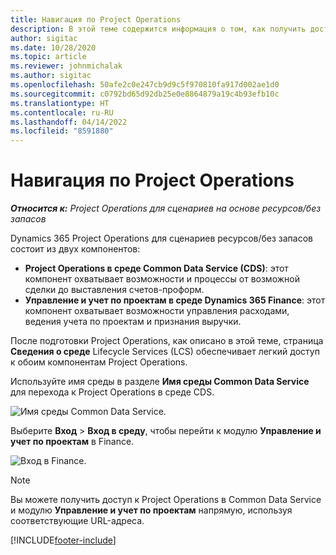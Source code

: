 ```yaml
---
title: Навигация по Project Operations
description: В этой теме содержится информация о том, как получить доступ к Project Operations из Lifecycle Services.
author: sigitac
ms.date: 10/28/2020
ms.topic: article
ms.reviewer: johnmichalak
ms.author: sigitac
ms.openlocfilehash: 50afe2c0e247cb9d9c5f970810fa917d002ae1d0
ms.sourcegitcommit: c0792bd65d92db25e0e8864879a19c4b93efb10c
ms.translationtype: HT
ms.contentlocale: ru-RU
ms.lasthandoff: 04/14/2022
ms.locfileid: "8591880"
---
```

# <a name="navigate-project-operations"></a>Навигация по Project Operations

_**Относится к:** Project Operations для сценариев на основе ресурсов/без запасов_



Dynamics 365 Project Operations для сценариев ресурсов/без запасов состоит из двух компонентов: 

 - **Project Operations в среде Common Data Service (CDS)**: этот компонент охватывает возможности и процессы от возможной сделки до выставления счетов-проформ. 
 - **Управление и учет по проектам в среде Dynamics 365 Finance**: этот компонент охватывает возможности управления расходами, ведения учета по проектам и признания выручки. 

После подготовки Project Operations, как описано в этой теме, страница **Сведения о среде** Lifecycle Services (LCS) обеспечивает легкий доступ к обоим компонентам Project Operations.  

Используйте имя среды в разделе **Имя среды Common Data Service** для перехода к Project Operations в среде CDS. 

  ![Имя среды Common Data Service.](./media/environment-name.PNG)

Выберите **Вход** > **Вход в среду**, чтобы перейти к модулю **Управление и учет по проектам** в Finance.  

   ![Вход в Finance.](./media/environment-login.PNG)

> [!NOTE]
> Вы можете получить доступ к Project Operations в Common Data Service и модулю **Управление и учет по проектам** напрямую, используя соответствующие URL-адреса. 


[!INCLUDE[footer-include](../includes/footer-banner.md)]